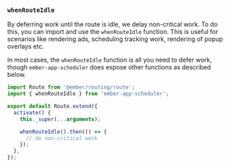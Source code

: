 ### `whenRouteIdle`

By deferring work until the route is idle, we delay non-critical work. To do this, you can import and use the `whenRouteIdle` function. This is useful for scenarios like rendering ads, scheduling tracking work, rendering of popup overlays etc.

In most cases, the `whenRouteIdle` function is all you need to defer work, though `ember-app-scheduler` does expose other functions as described below.

```javascript
import Route from '@ember/routing/route';
import { whenRouteIdle } from 'ember-app-scheduler';

export default Route.extend({
  activate() {
    this._super(...arguments);

    whenRouteIdle().then(() => {
      // do non-critical work
    });
  },
});
```
